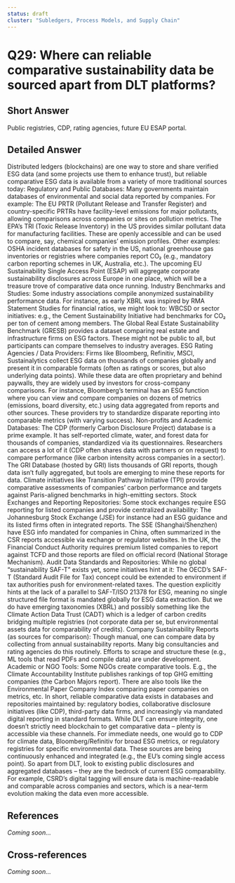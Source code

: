 ```yaml
---
status: draft
cluster: "Subledgers, Process Models, and Supply Chain"
---
```


# Q29: Where can reliable comparative sustainability data be sourced apart from DLT platforms?

## Short Answer

Public registries, CDP, rating agencies, future EU ESAP portal.

## Detailed Answer

Distributed ledgers (blockchains) are one way to store and share verified ESG data (and some projects use them to enhance trust), but reliable comparative ESG data is available from a variety of more traditional sources today:
Regulatory and Public Databases: Many governments maintain databases of environmental and social data reported by companies. For example:
The EU PRTR (Pollutant Release and Transfer Register) and country-specific PRTRs have facility-level emissions for major pollutants, allowing comparisons across companies or sites on pollution metrics.
The EPA’s TRI (Toxic Release Inventory) in the US provides similar pollutant data for manufacturing facilities. These are openly accessible and can be used to compare, say, chemical companies’ emission profiles.
Other examples: OSHA incident databases for safety in the US, national greenhouse gas inventories or registries where companies report CO₂ (e.g., mandatory carbon reporting schemes in UK, Australia, etc.). The upcoming EU Sustainability Single Access Point (ESAP) will aggregate corporate sustainability disclosures across Europe in one place, which will be a treasure trove of comparative data once running.
Industry Benchmarks and Studies: Some industry associations compile anonymized sustainability performance data. For instance, as early XBRL was inspired by RMA Statement Studies for financial ratios, we might look to:
WBCSD or sector initiatives: e.g., the Cement Sustainability Initiative had benchmarks for CO₂ per ton of cement among members.
The Global Real Estate Sustainability Benchmark (GRESB) provides a dataset comparing real estate and infrastructure firms on ESG factors.
These might not be public to all, but participants can compare themselves to industry averages.
ESG Rating Agencies / Data Providers: Firms like Bloomberg, Refinitiv, MSCI, Sustainalytics collect ESG data on thousands of companies globally and present it in comparable formats (often as ratings or scores, but also underlying data points). While these data are often proprietary and behind paywalls, they are widely used by investors for cross-company comparisons. For instance, Bloomberg’s terminal has an ESG function where you can view and compare companies on dozens of metrics (emissions, board diversity, etc.) using data aggregated from reports and other sources. These providers try to standardize disparate reporting into comparable metrics (with varying success).
Non-profits and Academic Databases:
The CDP (formerly Carbon Disclosure Project) database is a prime example. It has self-reported climate, water, and forest data for thousands of companies, standardized via its questionnaires. Researchers can access a lot of it (CDP often shares data with partners or on request) to compare performance (like carbon intensity across companies in a sector).
The GRI Database (hosted by GRI) lists thousands of GRI reports, though data isn’t fully aggregated, but tools are emerging to mine these reports for data.
Climate initiatives like Transition Pathway Initiative (TPI) provide comparative assessments of companies’ carbon performance and targets against Paris-aligned benchmarks in high-emitting sectors.
Stock Exchanges and Reporting Repositories: Some stock exchanges require ESG reporting for listed companies and provide centralized availability:
The Johannesburg Stock Exchange (JSE) for instance had an ESG guidance and its listed firms often in integrated reports.
The SSE (Shanghai/Shenzhen) have ESG info mandated for companies in China, often summarized in the CSR reports accessible via exchange or regulator websites.
In the UK, the Financial Conduct Authority requires premium listed companies to report against TCFD and those reports are filed on official record (National Storage Mechanism).
Audit Data Standards and Repositories: While no global “sustainability SAF-T” exists yet, some initiatives hint at it:
The OECD’s SAF-T (Standard Audit File for Tax) concept could be extended to environment if tax authorities push for environment-related taxes.
The question explicitly hints at the lack of a parallel to SAF-T/ISO 21378 for ESG, meaning no single structured file format is mandated globally for ESG data extraction. But we do have emerging taxonomies (XBRL) and possibly something like the Climate Action Data Trust (CADT) which is a ledger of carbon credits bridging multiple registries (not corporate data per se, but environmental assets data for comparability of credits).
Company Sustainability Reports (as sources for comparison): Though manual, one can compare data by collecting from annual sustainability reports. Many big consultancies and rating agencies do this routinely. Efforts to scrape and structure these (e.g., ML tools that read PDFs and compile data) are under development.
Academic or NGO Tools: Some NGOs create comparative tools. E.g., the Climate Accountability Institute publishes rankings of top GHG emitting companies (the Carbon Majors report). There are also tools like the Environmental Paper Company Index comparing paper companies on metrics, etc.
In short, reliable comparative data exists in databases and repositories maintained by:
regulatory bodies,
collaborative disclosure initiatives (like CDP),
third-party data firms,
and increasingly via mandated digital reporting in standard formats.
While DLT can ensure integrity, one doesn’t strictly need blockchain to get comparative data – plenty is accessible via these channels. For immediate needs, one would go to CDP for climate data, Bloomberg/Refinitiv for broad ESG metrics, or regulatory registries for specific environmental data. These sources are being continuously enhanced and integrated (e.g., the EU’s coming single access point).
So apart from DLT, look to existing public disclosures and aggregated databases – they are the bedrock of current ESG comparability. For example, CSRD’s digital tagging will ensure data is machine-readable and comparable across companies and sectors, which is a near-term evolution making the data even more accessible.

## References

*Coming soon...*

## Cross-references

*Coming soon...*